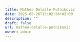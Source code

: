 ```yaml
---
title: Matheo Delalle-Putniković
date: 2025-06-26T15:02:56+02:00
description: ""
draft: false
url: matheo-delalle-putnikovic
owner: admin
---
```


<!-- SECTION BREAK --> 